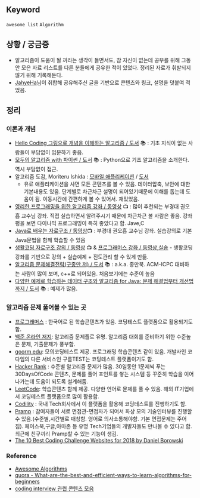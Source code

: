 ## Keyword
`awesome list` `Algorithm`

## 상황 / 궁금증
- 알고리즘이 도움이 될 꺼라는 생각이 들면서도, 참 자신이 없는데 공부를 위해 그동안 모은 자료 리스트를 다른 분들에게 공유한 적이 있었다. 정리된 자료가 휘발되지 않기 위해 기록해둔다. 
- [JahyeHa](https://github.com/jahyeha)님이 취합해 공유해주신 글을 기반으로 콘텐츠와 링크, 설명을 덧붙여 적었음.

## 정리
### 이론과 개념
- [Hello Coding 그림으로 개념을 이해하는 알고리즘 / 도서](http://www.hanbit.co.kr/store/books/look.php?p_code=B5896248244) :books: : 기초 지식이 없는 사람들이 부담없이 입문하기 좋음. 
- [모두의 알고리즘 with 파이썬 / 도서](https://www.gilbut.co.kr/book/bookView.aspx?bookcode=BN001731&page=1&TF=T) :books: : Python으로 기초 알고리즘을 소개한다. 역시 부담없이 접근.
- 알고리즘 도감, Moriteru Ishida : [모바일 애플리케이션](http://algorithm.wiki/ko/app/) / [도서](http://jpub.tistory.com/760)
  - 유료 애플리케이션을 사면 모든 콘텐츠를 볼 수 있음. 데이터압축, 보안에 대한 기본내용도 있음. 단계별로 차근차근 설명이 되어있기때문에 이해를 돕는데 도움이 됨. 이동시간에 간편하게 볼 수 있어서. 재밌었음.
- [영리한 프로그래밍을 위한 알고리즘 강좌 / 동영상](https://www.inflearn.com/course/%EC%95%8C%EA%B3%A0%EB%A6%AC%EC%A6%98-%EA%B0%95%EC%A2%8C/) :tv: : 많이 추천되는 부경대 권오흠 교수님 강좌. 직접 실습하면서 알려주시기 때문에 차근차근 볼 사람은 좋음. 강좌 평을 보면 다이나믹 프로그래밍이 특히 좋았다고 함. Jave,C
- [Java로 배우는 자료구조 / 동영상](https://www.inflearn.com/course/java-%EC%9E%90%EB%A3%8C%EA%B5%AC%EC%A1%B0/):tv: : 부경대 권오흠 교수님 강좌. 실습강의로 기본 Java문법을 함께 학습할 수 있음
- [생활코딩 자료구조 강의 / 동영상](https://opentutorials.org/module/1335) :tv: & [프로그래머스 강좌 / 동영상,실습](https://programmers.co.kr/learn/courses/17) - 생활코딩 강좌를 기반으로 강의 + 실습예제 + 진도관리 할 수 있게 만듦.
- [알고리즘 문제해결전략(구종만 저) / 도서](http://book.algospot.com/toc.html) :books: : a.k.a. 종만북. ACM-ICPC 대비하는 사람이 많이 보며, c++로 되어있음. 처음보기에는 수준이 높음
- [다양한 예제로 학습하는 데이터 구조와 알고리즘 for Java: 문제 해결법부터 개선법까지 / 도서](http://www.insightbook.co.kr/book/programming-insight/%EB%8B%A4%EC%96%91%ED%95%9C-%EC%98%88%EC%A0%9C%EB%A1%9C-%ED%95%99%EC%8A%B5%ED%95%98%EB%8A%94-%EB%8D%B0%EC%9D%B4%ED%84%B0-%EA%B5%AC%EC%A1%B0%EC%99%80-%EC%95%8C%EA%B3%A0%EB%A6%AC%EC%A6%98-for-java) :books: : 예제가 많음.

### 알고리즘 문제 풀어볼 수 있는 곳
- [프로그래머스](https://programmers.co.kr/) : 한국어로 된 학습콘텐츠가 있음. 코딩테스트 플랫폼으로 활용되기도 함.
- [백준 온라인 저지](https://www.acmicpc.net/): 알고리즘 문제풀로 유명. 알고리즘 대회를 준비하기 위한 수준높은 문제, 기출문제가 풍부함.
- [goorm edu](https://edu.goorm.io/): 모의코딩테스트 제공. 프로그래밍 학습콘텐츠 같이 있음. 개발사인 코다임의 다른 서비스인 구름TEST는 코딩테스트 플랫폼이기도 함.
- [Hacker Rank](https://www.hackerrank.com/) : 수준별 알고리즘 문제가 많음. 30일동안 1문제씩 푸는 30DaysOfCode 콘텐츠, 문제를 풀어 포인트를 쌓는 시스템 등 꾸준히 학습을 이어나가는데 도움이 되도록 설계해둠.
- [LeetCode](https://leetcode.com/): 학습콘텐츠 함께 제공. 다양한 언어로 문제를 풀 수 있음. 해외 IT기업에서 코딩테스트 플랫폼으로 많이 활용함.
- [Codility](http://app.codility.com/programmers/) : 국내 Tech회사에서 이 플랫폼을 활용해 코딩테스트를 진행하기도 함.
- [Pramp](https://www.pramp.com/) : 참여자들이 서로 면접관-면접자가 되어서 화상 모의 기술인터뷰를 진행할 수 있음.(수준별,시간별로 매칭함. 영어로 의사소통해야함. 기본 면접문제는 주어짐). 페이스북,구글,아마존 등 유명 Tech기업들의 개발자들도 만나볼 수 있다고 함. 최근에 친구끼리 Pramp할 수 있는 기능이 생김.
- [The 10 Best Coding Challenge Websites for 2018 by Daniel Borowski](https://medium.com/coderbyte/the-10-best-coding-challenge-websites-for-2018-12b57645b654)

### Reference
- [Awesome Algorithms](http://gaerae.com/awesome-algorithms/?utm_campaign=%EA%B0%9C%EB%B0%9C%EC%9E%90%EC%8A%A4%EB%9F%BD%EB%8B%A4&utm_medium=social&utm_source=gaerae.com)
- [quora - What-are-the-best-and-efficient-ways-to-learn-algorithms-for-beginners](https://www.quora.com/What-are-the-best-and-efficient-ways-to-learn-algorithms-for-beginners)
- [coding interview 관련 콘텐츠 모음](CodingInterview/guide.md)
